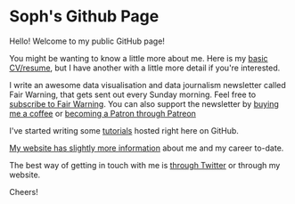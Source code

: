 # Soph's Github Page

Hello! Welcome to my public GitHub page!

You might be wanting to know a little more about me. Here is my [basic CV/resume](https://sophiewarnes.github.io/CV/warnes-cv.html "Sophie Warnes' CV"), but I have another with a little more detail if you're interested.

I write an awesome data visualisation and data journalism newsletter called Fair Warning, that gets sent out every Sunday morning. Feel free to [subscribe to Fair Warning](https://www.getrevue.co/profile/FairWarning). You can also support the newsletter by [buying me a coffee](https://ko-fi.com/A101LKE "Buy Soph a coffee") or [becoming a Patron through Patreon](https://www.patreon.com/fairwarning "Become a Fair Warning Patron")

I've started writing some [tutorials](https://sophiewarnes.github.io/Training "Soph's Training Tutorials") hosted right here on GitHub.

[My website has slightly more information](http://www.sophiewarnes.com "Sophie Warnes' site") about me and my career to-date.

The best way of getting in touch with me is [through Twitter](http://www.twitter.com/SophieWarnes "@SophieWarnes on Twitter") or through my website.

Cheers!
